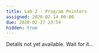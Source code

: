 ```yaml
---
title: Lab 2 - Program Pointers
assigned: 2020-02-14 00:00
due: 2020-02-27 23:59
hidden: true
---
```

Details not yet available. Wait for it...

<!--more-->

